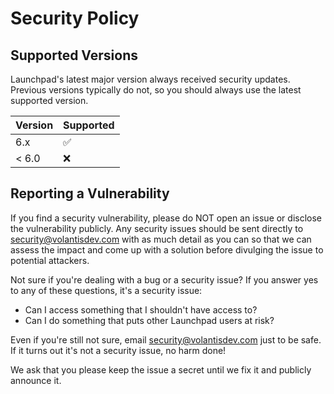 # Security Policy

## Supported Versions

Launchpad's latest major version always received security updates. Previous versions typically do not, so you should 
always use the latest supported version.

| Version | Supported          |
| ------- | ------------------ |
| 6.x     | :white_check_mark: |
| < 6.0   | :x:                |

## Reporting a Vulnerability

If you find a security vulnerability, please do NOT open an issue or disclose the vulnerability publicly. Any security issues should be sent directly to security@volantisdev.com with as much detail as you can so that we can assess the impact and come up with a solution before divulging the issue to potential attackers.

Not sure if you're dealing with a bug or a security issue? If you answer yes to any of these questions, it's a security issue:
* Can I access something that I shouldn't have access to?
* Can I do something that puts other Launchpad users at risk?

Even if you're still not sure, email security@volantisdev.com just to be safe. If it turns out it's not a security issue, no harm done!

We ask that you please keep the issue a secret until we fix it and publicly announce it.
